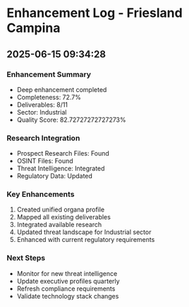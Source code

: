 # Enhancement Log - Friesland Campina

## 2025-06-15 09:34:28
### Enhancement Summary
- Deep enhancement completed
- Completeness: 72.7%
- Deliverables: 8/11
- Sector: Industrial
- Quality Score: 82.72727272727273%

### Research Integration
- Prospect Research Files: Found
- OSINT Files: Found
- Threat Intelligence: Integrated
- Regulatory Data: Updated

### Key Enhancements
1. Created unified organa profile
2. Mapped all existing deliverables
3. Integrated available research
4. Updated threat landscape for Industrial sector
5. Enhanced with current regulatory requirements

### Next Steps
- Monitor for new threat intelligence
- Update executive profiles quarterly
- Refresh compliance requirements
- Validate technology stack changes
